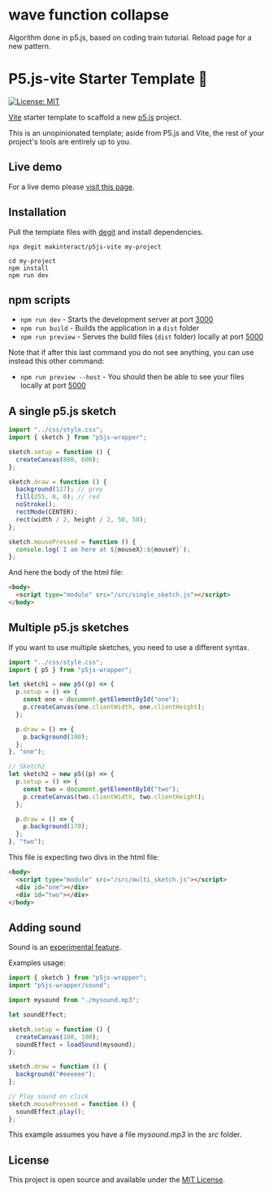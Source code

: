 # wave function collapse

Algorithm done in p5.js, based on coding train tutorial.
Reload page for a new pattern.

# P5.js-vite Starter Template 🚀

[![License: MIT](https://img.shields.io/badge/License-MIT-blue.svg)](https://opensource.org/licenses/MIT)

[Vite](https://vitejs.dev/) starter template to scaffold a new [p5.js](https://p5js.org) project.

This is an unopinionated template; aside from P5.js and Vite, the rest of your project's tools are entirely up to you.

## Live demo

For a live demo please [visit this page](https://p5js-vite-demo.surge.sh).

## Installation

Pull the template files with [degit](https://github.com/Rich-Harris/degit) and install dependencies.

```
npx degit makinteract/p5js-vite my-project

cd my-project
npm install
npm run dev
```

## npm scripts

- `npm run dev` - Starts the development server at port [3000](http://localhost:3000/)
- `npm run build` - Builds the application in a `dist` folder
- `npm run preview` - Serves the build files (`dist` folder) locally at port [5000](http://localhost:3000/)

Note that if after this last command you do not see anything, you can use instead this other command:

- `npm run preview --host` - You should then be able to see your files locally at port [5000](http://localhost:3000/)

## A single p5.js sketch

```js
import "../css/style.css";
import { sketch } from "p5js-wrapper";

sketch.setup = function () {
  createCanvas(800, 600);
};

sketch.draw = function () {
  background(127); // grey
  fill(255, 0, 0); // red
  noStroke();
  rectMode(CENTER);
  rect(width / 2, height / 2, 50, 50);
};

sketch.mousePressed = function () {
  console.log(`I am here at ${mouseX}:${mouseY}`);
};
```

And here the body of the html file:

```html
<body>
  <script type="module" src="/src/single_sketch.js"></script>
</body>
```

## Multiple p5.js sketches

If you want to use multiple sketches, you need to use a different syntax.

```js
import "../css/style.css";
import { p5 } from "p5js-wrapper";

let sketch1 = new p5((p) => {
  p.setup = () => {
    const one = document.getElementById("one");
    p.createCanvas(one.clientWidth, one.clientHeight);
  };

  p.draw = () => {
    p.background(100);
  };
}, "one");

// Sketch2
let sketch2 = new p5((p) => {
  p.setup = () => {
    const two = document.getElementById("two");
    p.createCanvas(two.clientWidth, two.clientHeight);
  };

  p.draw = () => {
    p.background(170);
  };
}, "two");
```

This file is expecting two divs in the html file:

```html
<body>
  <script type="module" src="/src/multi_sketch.js"></script>
  <div id="one"></div>
  <div id="two"></div>
</body>
```

## Adding sound

Sound is an [experimental feature](https://github.com/makinteract/p5js-wrapper/blob/main/README_SOUND.md).

Examples usage:

```js
import { sketch } from "p5js-wrapper";
import "p5js-wrapper/sound";

import mysound from "./mysound.mp3";

let soundEffect;

sketch.setup = function () {
  createCanvas(100, 100);
  soundEffect = loadSound(mysound);
};

sketch.draw = function () {
  background("#eeeeee");
};

// Play sound on click
sketch.mousePressed = function () {
  soundEffect.play();
};
```

This example assumes you have a file _mysound.mp3_ in the _src_ folder.

## License

This project is open source and available under the [MIT License](LICENSE).
